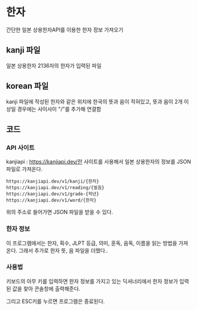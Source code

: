 # 한자
간단한 일본 상용한자API를 이용한 한자 정보 가져오기

## kanji 파일
일본 상용한자 2136자의 한자가 입력된 파일

## korean 파일 
kanji 파일에 작성된 한자와 같은 위치에 한국의 뜻과 음이 적혀있고, 뜻과 음이 2개 이상일 경우에는 사이사이 "/"를 추가해 연결함

## 코드
### API 사이트
kanjiapi : https://kanjiapi.dev/란 사이트를 사용해서 일본 상용한자의 정보를 JSON 파일로 가져온다.
```
https://kanjiapi.dev/v1/kanji/{한자} 
https://kanjiapi.dev/v1/reading/{발음}
https://kanjiapi.dev/v1/grade-{학년}
https://kanjiapi.dev/v1/word/{한자}
```
위의 주소로 들어가면 JSON 파일을 받을 수 있다.

### 한자 정보
이 프로그램에서는 한자, 획수, JLPT 등급, 의미, 훈독, 음독, 이름을 읽는 방법을 가져온다.
그래서 추가로 한자 뜻, 음 파일을 더했다..

### 사용법
키보드의 아무 키를 입력하면 한자 정보를 가지고 있는 딕셔너리에서 한자 정보가 입력된 값을
찾아 콘솔창에 출력해준다.

그리고 ESC키를 누르면 프로그램은 종료된다.

